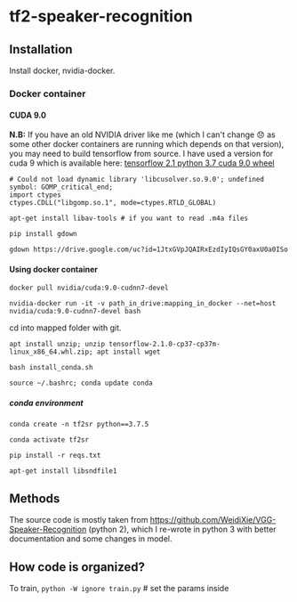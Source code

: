 # tf2-speaker-recognition


## Installation

Install docker, nvidia-docker.

### Docker container

#### CUDA 9.0
**N.B:** If you have an old NVIDIA driver like me (which I can't change :disappointed: as some other docker containers are running which depends on that version), you may need to build tensorflow from source. I have used a version for cuda 9 which is available here: [tensorflow 2.1 python 3.7 cuda 9.0 wheel](https://drive.google.com/file/d/1JtxGVpJQAIRxEzdIyIQsGY0axU0a0ISo/view)

```
# Could not load dynamic library 'libcusolver.so.9.0'; undefined symbol: GOMP_critical_end;
import ctypes
ctypes.CDLL("libgomp.so.1", mode=ctypes.RTLD_GLOBAL)
```

```
apt-get install libav-tools # if you want to read .m4a files
```

`pip install gdown`

`gdown https://drive.google.com/uc?id=1JtxGVpJQAIRxEzdIyIQsGY0axU0a0ISo`

#### Using docker container

`docker pull nvidia/cuda:9.0-cudnn7-devel`

`nvidia-docker run -it -v path_in_drive:mapping_in_docker --net=host nvidia/cuda:9.0-cudnn7-devel bash`

cd into mapped folder with git.

`apt install unzip; unzip tensorflow-2.1.0-cp37-cp37m-linux_x86_64.whl.zip; apt install wget`

`bash install_conda.sh`

`source ~/.bashrc; conda update conda`

##### conda environment

`conda create -n tf2sr python==3.7.5`

`conda activate tf2sr`

`pip install -r reqs.txt`

`apt-get install libsndfile1`
## Methods

The source code is mostly taken from https://github.com/WeidiXie/VGG-Speaker-Recognition (python 2), which I re-wrote in python 3 with better documentation and some changes in model.


## How code is organized?

To train, `python -W ignore train.py` # set the params inside 

